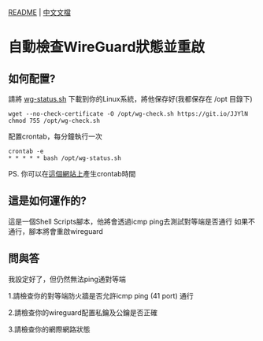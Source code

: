 [README](README.md) | [中文文檔](README_zh.md)

# 自動檢查WireGuard狀態並重啟

## 如何配置?

請將 [wg-status.sh](https://raw.githubusercontent.com/steveyiyo/check-wireguard-status/master/wg-check.sh) 下載到你的Linux系統，將他保存好(我都保存在 /opt 目錄下)
```
wget --no-check-certificate -O /opt/wg-check.sh https://git.io/JJYlN
chmod 755 /opt/wg-check.sh
```

配置crontab，每分鐘執行一次
```
crontab -e
* * * * * bash /opt/wg-status.sh
```

PS. 你可以在[這個網站上](https://crontab.guru/)產生crontab時間

## 這是如何運作的?

這是一個Shell Scripts腳本，他將會透過icmp ping去測試對等端是否通行
如果不通行，腳本將會重啟wireguard

## 問與答

我設定好了，但仍然無法ping通對等端

1.請檢查你的對等端防火牆是否允許icmp ping (41 port) 通行

2.請檢查你的wireguard配置私鑰及公鑰是否正確

3.請檢查你的網際網路狀態


<!-- 專案說明:
因為我的wireguard常常掛掉，只要重啟就恢復正常，所以我決定寫一個腳本來解決這個問題!
首先，先嘗試ping看看wireguard peer
如果沒有通，重啟wireguard
如果通了就不重啟
設定crontab自動執行scripts -->
